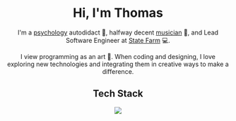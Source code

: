 <h1 align="center">Hi, I'm Thomas</h1>
<p align="center">I'm a <a href="https://www.simplypsychology.org/carl-jung.html">psychology</a> autodidact 🧠, halfway decent <a href="https://www.instagram.com/p/CH1whGcnPn9/">musician</a> 🎤, and Lead Software Engineer at <a href="https://www.statefarm.com/">State Farm</a> 💻.</p>

<p align="center">I view programming as an art 🎨.  When coding and designing, I love exploring new technologies and integrating them in creative ways to make a difference.</p>

<h2 align="center">Tech Stack</h1>

<p align="center">
  <a href="https://skillicons.dev">
    <img src="https://skillicons.dev/icons?i=react,typescript,html,css,kubernetes,docker,go,python,java,aws,postgresql,terraform,gitlab,nodejs,yarn" />
  </a>
</p>
<!--
**thomastriplett/thomastriplett** is a ✨ _special_ ✨ repository because its `README.md` (this file) appears on your GitHub profile.

Here are some ideas to get you started:

- 🔭 I’m currently working on ...
- 🌱 I’m currently learning ...
- 👯 I’m looking to collaborate on ...
- 🤔 I’m looking for help with ...
- 💬 Ask me about ...
- 📫 How to reach me: ...
- 😄 Pronouns: ...
- ⚡ Fun fact: ...
-->
